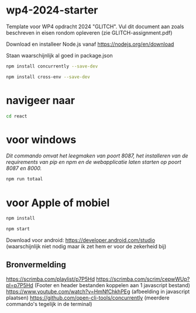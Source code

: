 # wp4-2024-starter
Template voor WP4 opdracht 2024 "GLITCH". Vul dit document aan zoals beschreven in eisen rondom opleveren (zie GLITCH-assignment.pdf)

Download en installeer Node.js vanaf https://nodejs.org/en/download

Staan waarschijnlijk al goed in package.json
```bash
npm install concurrently --save-dev
   ```

```bash
npm install cross-env --save-dev
   ```


# navigeer naar
```bash
cd react
   ```
# voor windows 

*Dit commando omvat het leegmaken van poort 8087, het installeren van de requirements van pip en npm en de webapplicatie laten starten op poort 8087 en 8000.* 
```bash
npm run totaal
   ```

# voor Apple of mobiel

```bash
npm install
   ```


```bash
npm start
   ```

Download voor android: https://developer.android.com/studio (waarschijnlijk niet nodig maar ik zet hem er voor de zekerheid bij)

## Bronvermelding
https://scrimba.com/playlist/p7P5Hd
https://scrimba.com/scrim/cepwWUp?pl=p7P5Hd (Footer en header bestanden koppelen aan 1 javascript bestand)
https://www.youtube.com/watch?v=HmNfChkhPEg (afbeelding in javascript plaatsen)
https://github.com/open-cli-tools/concurrently (meerdere commando's tegelijk in de terminal)
